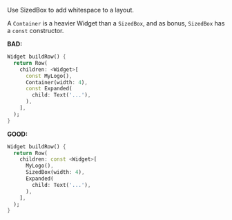 Use SizedBox to add whitespace to a layout.

A `Container` is a heavier Widget than a `SizedBox`, and as bonus, `SizedBox`
has a `const` constructor.

**BAD:**
```dart
Widget buildRow() {
  return Row(
    children: <Widget>[
      const MyLogo(),
      Container(width: 4),
      const Expanded(
        child: Text('...'),
      ),
    ],
  );
}
```

**GOOD:**
```dart
Widget buildRow() {
  return Row(
    children: const <Widget>[
      MyLogo(),
      SizedBox(width: 4),
      Expanded(
        child: Text('...'),
      ),
    ],
  );
}
```
